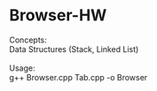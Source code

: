 # Browser-HW <br />
Concepts:<br />
Data Structures (Stack, Linked List)<br />
<br />
Usage:<br />
g++ Browser.cpp Tab.cpp -o Browser
